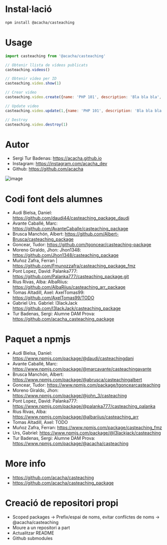 # Instal·lació

```bash 
npm install @acacha/casteaching
``` 

# Usage 

```javascript
import casteaching from '@acacha/casteaching'

// Obtenir llista de vídeos publicats
casteaching.videos()

// Obtenir vídeo per ID
casteaching.video.show(1)

// Crear video
casteaching.video.create({name: 'PHP 101', description: 'Bla bla bla',  url: 'https://youtube.com/...' })

// Update video
casteaching.video.update(1,{name: 'PHP 101', description: 'Bla bla bla',  url: 'https://youtube.com/...' })

// Destroy
casteaching.video.destroy(1)
```

# Autor

- Sergi Tur Badenas: https://acacha.github.io
- Instagram: https://instagram.com/acacha_dev
- Github: https://github.com/acacha

![image](https://user-images.githubusercontent.com/4015406/140644527-e186bf90-e556-4970-98ed-3f00c5f1af11.png)

# Codi font dels alumnes

- Audí Bielsa, Daniel: https://github.com/daudi44/casteaching_package_daudi
- Avante Caballé, Marc: https://github.com/AvanteCaballe/casteaching_package
- Brusca Manchón, Albert: https://github.com/Albert-Brusca/casteaching_package
- Goncear, Tudor: https://github.com/tgoncear/casteaching-package
- Moreno Giraldo, Jhon: Jhon1348: https://github.com/Jhon1348/casteaching_package
- Muñoz Zafra, Ferran | https://github.com/Fmunozzafra/casteaching_package_fmz
- Pont Lopez, David: Palanka777: https://github.com/Palanka777/casteaching_package.git
- Rius Rivas, Alba: AlbaRiius: https://github.com/AlbaRiius/casteaching_arr_package
- Tomas Altadill, Axel: AxelTomas99: https://github.com/AxelTomas99/TODO
- Gabriel Urs. Gabriel: l3lackJack https://github.com/l3lackJack/casteaching_package
- Tur Badenas, Sergi: Alumne DAM Prova: https://github.com/acacha_casteaching_package

# Paquet a npmjs

- Audí Bielsa, Daniel: https://www.npmjs.com/package/@daudi/casteachingdani
- Avante Caballé, Marc: https://www.npmjs.com/package/@marcavante/casteachingavante
- Brusca Manchón, Albert: https://www.npmjs.com/package/@abrusca/casteachingalbert
- Goncear, Tudor: https://www.npmjs.com/package/tgoncearcasteaching
- Moreno Giraldo, Jhon: https://www.npmjs.com/package/@john_3/casteaching
- Pont Lopez, David: Palanka777: https://www.npmjs.com/package/@palanka777/casteaching_palanka
- Rius Rivas, Alba: https://www.npmjs.com/package/@albariius/casteaching_arr
- Tomas Altadill, Axel: TODO
- Muñoz Zafra, Ferran: https://www.npmjs.com/package/casteaching_fmz
- Urs, Gabriel: https://www.npmjs.com/package/@l3lackjack/casteaching
- Tur Badenas, Sergi: Alumne DAM Prova: https://www.npmjs.com/package/@acacha/casteaching

# More info
- https://github.com/acacha/casteaching
- https://github.com/acacha/casteaching_package

# Creació de repositori propi

- Scoped packages -> Prefix/espai de noms, evitar conflictes de noms -> @acacha/casteaching
- Moure a un repositori a part
- Actualitzar README
- Github submodules
